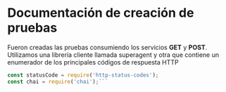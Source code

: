 # Documentación de creación de pruebas

Fueron creadas las pruebas consumiendo los servicios **GET** y **POST**.
Utilizamos una librería cliente llamada superagent y otra que contiene un enumerador de los principales códigos de respuesta HTTP

```javascript const agent = require('superagent');
const statusCode = require('http-status-codes');
const chai = require('chai');```
